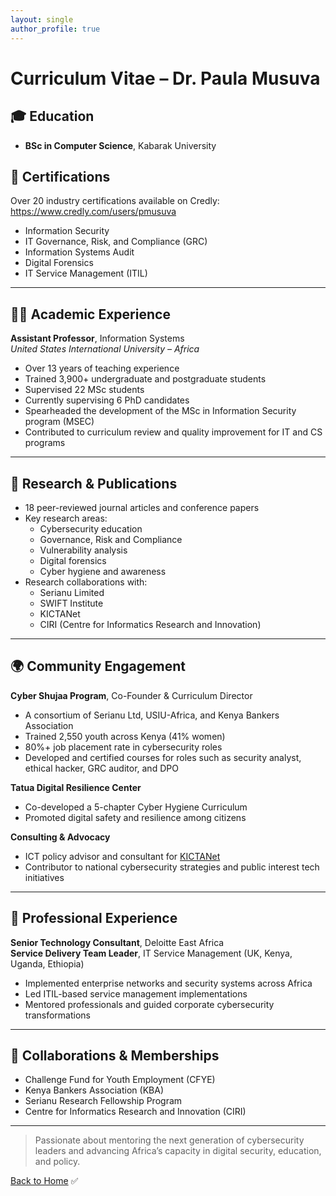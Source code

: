 ```yaml
---
layout: single
author_profile: true
---
```


# Curriculum Vitae – Dr. Paula Musuva


## 🎓 Education

- **BSc in Computer Science**, Kabarak University



## 📜 Certifications

Over 20 industry certifications available on Credly: https://www.credly.com/users/pmusuva

- Information Security
- IT Governance, Risk, and Compliance (GRC)
- Information Systems Audit
- Digital Forensics
- IT Service Management (ITIL)

---

## 👩‍🏫 Academic Experience

**Assistant Professor**, Information Systems  
*United States International University – Africa*  
- Over 13 years of teaching experience  
- Trained 3,900+ undergraduate and postgraduate students  
- Supervised 22 MSc students 
- Currently supervising 6 PhD candidates  
- Spearheaded the development of the MSc in Information Security program (MSEC)  
- Contributed to curriculum review and quality improvement for IT and CS programs  

---

## 🧪 Research & Publications

- 18 peer-reviewed journal articles and conference papers  
- Key research areas:
  - Cybersecurity education
  - Governance, Risk and Compliance
  - Vulnerability analysis
  - Digital forensics
  - Cyber hygiene and awareness  
- Research collaborations with:
  - Serianu Limited
  - SWIFT Institute
  - KICTANet
  - CIRI (Centre for Informatics Research and Innovation)

---

## 🌍 Community Engagement

**Cyber Shujaa Program**, Co-Founder & Curriculum Director  
- A consortium of Serianu Ltd, USIU-Africa, and Kenya Bankers Association  
- Trained 2,550 youth across Kenya (41% women)  
- 80%+ job placement rate in cybersecurity roles  
- Developed and certified courses for roles such as security analyst, ethical hacker, GRC auditor, and DPO  

**Tatua Digital Resilience Center**  
- Co-developed a 5-chapter Cyber Hygiene Curriculum  
- Promoted digital safety and resilience among citizens

**Consulting & Advocacy**  
- ICT policy advisor and consultant for [KICTANet](https://www.kictanet.or.ke)  
- Contributor to national cybersecurity strategies and public interest tech initiatives  

---

## 💼 Professional Experience

**Senior Technology Consultant**, Deloitte East Africa  
**Service Delivery Team Leader**, IT Service Management (UK, Kenya, Uganda, Ethiopia)  
- Implemented enterprise networks and security systems across Africa  
- Led ITIL-based service management implementations  
- Mentored professionals and guided corporate cybersecurity transformations

---

## 🤝 Collaborations & Memberships

- Challenge Fund for Youth Employment (CFYE)
- Kenya Bankers Association (KBA)
- Serianu Research Fellowship Program
- Centre for Informatics Research and Innovation (CIRI)

---

> Passionate about mentoring the next generation of cybersecurity leaders and advancing Africa’s capacity in digital security, education, and policy.

[Back to Home](/)
✅
